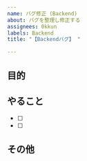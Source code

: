 ```yaml
---
name: バグ修正 (Backend)
about: バグを整理し修正する
assignees: 0kkun
labels: Backend
title: "【Backendバグ】 "

---
```


## 目的

## やること

- [ ]
- [ ]

## その他